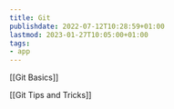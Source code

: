```yaml
---
title: Git
publishdate: 2022-07-12T10:28:59+01:00
lastmod: 2023-01-27T10:05:00+01:00
tags: 
- app
---
```








[[Git Basics]]



[[Git Tips and Tricks]]



